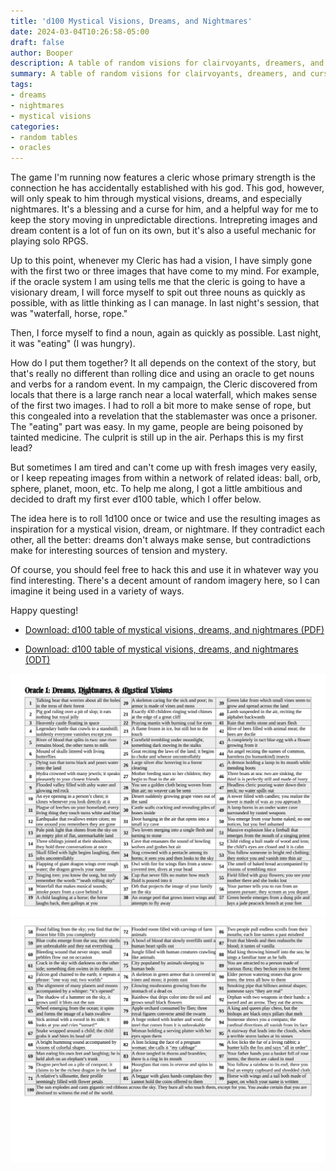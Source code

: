 ```yaml
---
title: 'd100 Mystical Visions, Dreams, and Nightmares'
date: 2024-03-04T10:26:58-05:00
draft: false
author: Booper
description: A table of random visions for clairvoyants, dreamers, and cursed prophets
summary: A table of random visions for clairvoyants, dreamers, and cursed prophets
tags:
- dreams
- nightmares
- mystical visions
categories:
- random tables
- oracles
---
```


The game I'm running now features a cleric whose primary strength is the connection he has accidentally established with his god. This god, however, will only speak to him through mystical visions, dreams, and especially nightmares. It's a blessing and a curse for him, and a helpful way for me to keep the story moving in unpredictable directions. Intrepreting images and dream content is a lot of fun on its own, but it's also a useful mechanic for playing solo RPGS. 

Up to this point, whenever my Cleric has had a vision, I have simply gone with the first two or three images that have come to my mind. For example, if the oracle system I am using tells me that the cleric is going to have a visionary dream, I will force myself to spit out three nouns as quickly as possible, with as little thinking as I can manage. In last night's session, that was "waterfall, horse, rope."

Then, I force myself to find a noun, again as quickly as possible. Last night, it was "eating" (I was hungry).

How do I put them together? It all depends on the context of the story, but that's really no different than rolling dice and using an oracle to get nouns and verbs for a random event. In my campaign, the Cleric discovered from locals that there is a large ranch near a local waterfall, which makes sense of the first two images. I had to roll a bit more to make sense of rope, but this congealed into a revelation that the stablemaster was once a prisoner. The "eating" part was easy. In my game, people are being poisoned by tainted medicine. The culprit is still up in the air. Perhaps this is my first lead?

But sometimes I am tired and can't come up with fresh images very easily, or I keep repeating images from within a network of related ideas: ball, orb, sphere, planet, moon, etc. To help me along, I got a little ambitious and decided to draft my first ever d100 table, which I offer below.

The idea here is to roll 1d100 once or twice and use the resulting images as inspiration for a mystical vision, dream, or nightmare. If they contradict each other, all the better: dreams don't always make sense, but contradictions make for interesting sources of tension and mystery.

Of course, you should feel free to hack this and use it in whatever way you find interesting. There's a decent amount of random imagery here, so I can imagine it being used in a variety of ways. 

Happy questing!

- [Download: d100 table of mystical visions, dreams, and nightmares (PDF)](Oracle_1_dreams_visions.pdf)

- [Download: d100 table of mystical visions, dreams, and nightmares (ODT) ](Oracle_1_dreams_visions.odt)

![image of d100 table of mystical visions, dreams, and nightmares, page 1](oracle1_p1.jpg)
![image of d100 table of mystical visions, dreams, and nightmares, page 2](oracle1_p2.jpg)